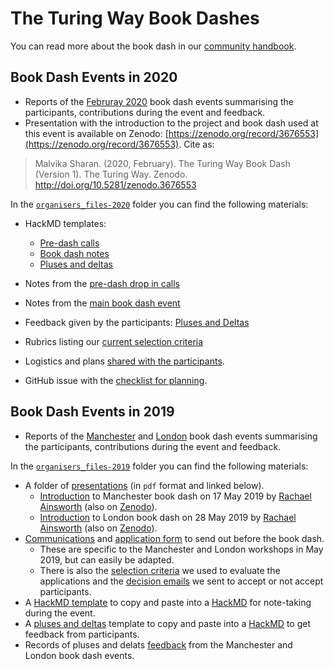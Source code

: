 # The Turing Way Book Dashes

You can read more about the book dash in our [community handbook](https://the-turing-way.netlify.app/community-handbook/community-handbook.html).

## Book Dash Events in 2020

* Reports of the [Februray 2020](book-dash-feb20-report.md) book dash events summarising the participants, contributions during the event and feedback.
* Presentation with the introduction to the project and book dash used at this event is available on Zenodo: [https://zenodo.org/record/3676553](https://zenodo.org/record/3676553).
Cite as:
> Malvika Sharan. (2020, February). The Turing Way Book Dash (Version 1). The Turing Way. Zenodo. http://doi.org/10.5281/zenodo.3676553

In the [`organisers_files-2020`](organisers_files-2020) folder you can find the following materials:

* HackMD templates:
  * [Pre-dash calls](organisers_files-2020/pre-dash-call-template.md)
  * [Book dash notes](organisers_files-2020/hackmd-template.md)
  * [Pluses and deltas](organisers_files-2020/pluses-delta-template.md)

* Notes from the [pre-dash drop in calls](organisers_files-2020/pre-dash-call-notes.md)
* Notes from the [main book dash event](organisers_files-2020/main-hackmd-notes.md)
* Feedback given by the participants: [Pluses and Deltas](organisers_files-2020/pluses-delta-feedback.md)
* Rubrics listing our [current selection criteria](organisers_files-2020/selection-criteria.md)
* Logistics and plans [shared with the participants](organisers_files-2020/shared-plan.md).
* GitHub issue with the [checklist for planning](organisers_files-2020/planning-checklist-issue.md).

## Book Dash Events in 2019

* Reports of the [Manchester](book-dash-mcr-report.md) and [London](book-dash-ldn-report.md) book dash events summarising the participants, contributions during the event and feedback.

In the [`organisers_files-2019`](organisers_files-2019) folder you can find the following materials:

* A folder of [presentations](organisers_files-2019/presentations) (in `pdf` format and linked below).
  * [Introduction](organisers_files-2019/presentations/IntroBookDashMCR.pdf) to Manchester book dash on 17 May 2019 by [Rachael Ainsworth](https://github.com/rainsworth) (also on [Zenodo](https://doi.org/10.5281/zenodo.3233610)).
  * [Introduction](organisers_files-2019/presentations/IntroBookDashLDN.pdf) to London book dash on 28 May 2019 by [Rachael Ainsworth](https://github.com/rainsworth) (also on [Zenodo](https://doi.org/10.5281/zenodo.3233654)).
* [Communications](organisers_files-2019/before-book-dash.md) and [application form](organisers_files-2019/application-form.md) to send out before the book dash.
  * These are specific to the Manchester and London workshops in May 2019, but can easily be adapted.
  * There is also the [selection criteria](organisers_files-2019/selection-criteria.md) we used to evaluate the applications and the [decision emails](organisers_files-2019/decision-emails.md) we sent to accept or not accept participants.
* A [HackMD template](organisers_files-2019/hackmd-template.md) to copy and paste into a [HackMD](https://hackmd.io/) for note-taking during the event.
* A [pluses and deltas](organisers_files-2019/pluses-and-deltas.md) template to copy and paste into a [HackMD](https://hackmd.io/) to get feedback from participants.
* Records of pluses and delats [feedback](organisers_files-2019/feedback) from the Manchester and London book dash events.
